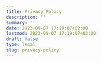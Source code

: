 ```yaml
---
title: Privacy Policy
description: ''
summary: ''
date: 2023-09-07 17:19:07+02:00
lastmod: 2023-09-07 17:19:07+02:00
draft: false
type: legal
slug: privacy-policy
---
```


